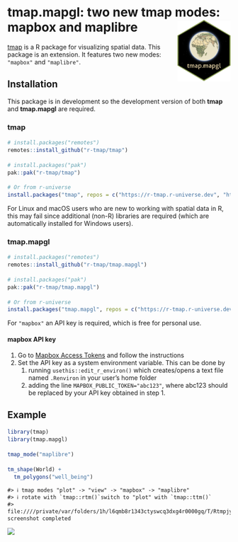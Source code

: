 
# tmap.mapgl: two new tmap modes: mapbox and maplibre <img src="man/figures/logo.png" align="right" height="139" alt="" />

[tmap](https://r-tmap.github.io/tmap/) is a R package for visualizing
spatial data. This package is an extension. It features two new modes:
`"mapbox"` and `"maplibre"`.

## Installation

This package is in development so the development version of both
**tmap** and **tmap.mapgl** are required.

### tmap

``` r
# install.packages("remotes")
remotes::install_github("r-tmap/tmap")

# install.packages("pak")
pak::pak("r-tmap/tmap")

# Or from r-universe
install.packages("tmap", repos = c("https://r-tmap.r-universe.dev", "https://cloud.r-project.org"))
```

For Linux and macOS users who are new to working with spatial data in R,
this may fail since additional (non-R) libraries are required (which are
automatically installed for Windows users).

### tmap.mapgl

``` r
# install.packages("remotes")
remotes::install_github("r-tmap/tmap.mapgl")

# install.packages("pak")
pak::pak("r-tmap/tmap.mapgl")

# Or from r-universe
install.packages("tmap.mapgl", repos = c("https://r-tmap.r-universe.dev", "https://cloud.r-project.org"))
```

For `"mapbox"` an API key is required, which is free for personal use.

#### mapbox API key

1.  Go to [Mapbox Access
    Tokens](https://docs.mapbox.com/help/getting-started/access-tokens/)
    and follow the instructions
2.  Set the API key as a system environment variable. This can be done
    by
    1.  running `usethis::edit_r_environ()` which creates/opens a text
        file named `.Renviron` in your user’s home folder
    2.  adding the line `MAPBOX_PUBLIC_TOKEN="abc123"`, where abc123
        should be replaced by your API key obtained in step 1.

## Example

``` r
library(tmap)
library(tmap.mapgl)

tmap_mode("maplibre")

tm_shape(World) + 
  tm_polygons("well_being")
```

    #> ℹ tmap modes "plot" -> "view" -> "mapbox" -> "maplibre"
    #> ℹ rotate with `tmap::rtm()`switch to "plot" with `tmap::ttm()`
    #> file:////private/var/folders/1h/l6qmb8r1343ctyswcq3dxg4r0000gq/T/Rtmpjy4YnI/file2c3d439a39e8/widget2c3d424fd104.html screenshot completed

![](man/figures/README-unnamed-chunk-4-1.png)
